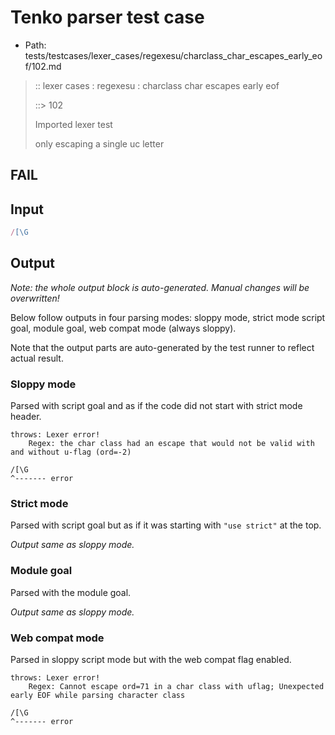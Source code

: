# Tenko parser test case

- Path: tests/testcases/lexer_cases/regexesu/charclass_char_escapes_early_eof/102.md

> :: lexer cases : regexesu : charclass char escapes early eof
>
> ::> 102
>
> Imported lexer test
>
> only escaping a single uc letter

## FAIL

## Input

`````js
/[\G
`````

## Output

_Note: the whole output block is auto-generated. Manual changes will be overwritten!_

Below follow outputs in four parsing modes: sloppy mode, strict mode script goal, module goal, web compat mode (always sloppy).

Note that the output parts are auto-generated by the test runner to reflect actual result.

### Sloppy mode

Parsed with script goal and as if the code did not start with strict mode header.

`````
throws: Lexer error!
    Regex: the char class had an escape that would not be valid with and without u-flag (ord=-2)

/[\G
^------- error
`````

### Strict mode

Parsed with script goal but as if it was starting with `"use strict"` at the top.

_Output same as sloppy mode._

### Module goal

Parsed with the module goal.

_Output same as sloppy mode._

### Web compat mode

Parsed in sloppy script mode but with the web compat flag enabled.

`````
throws: Lexer error!
    Regex: Cannot escape ord=71 in a char class with uflag; Unexpected early EOF while parsing character class

/[\G
^------- error
`````

